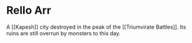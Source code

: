 # Rello Arr
A [[Kapesh]] city destroyed in the peak of the [[Triumvirate Battles]]. Its ruins are still overrun by monsters to this day.